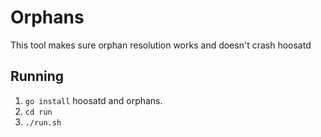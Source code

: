 # Orphans
This tool makes sure orphan resolution works and doesn't crash hoosatd

## Running
 1. `go install` hoosatd and orphans.
 2. `cd run`
 3. `./run.sh`


